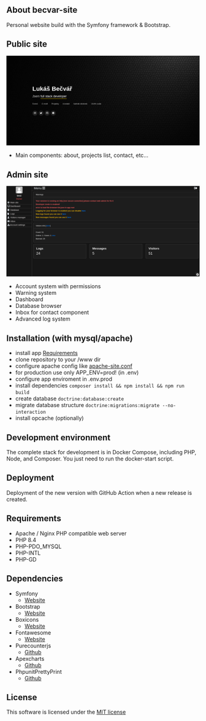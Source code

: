 ## About becvar-site
Personal website build with the Symfony framework & Bootstrap.

## Public site
![Homepage](.github/images/public-page.png)
- Main components: about, projects list, contact, etc...

## Admin site
![Dashboard](.github/images/admin-dashboard.png)
- Account system with permissions
- Warning system
- Dashboard
- Database browser
- Inbox for contact component
- Advanced log system

## Installation (with mysql/apache)
- install app [Requirements](#requirements)
- clone repository to your /www dir
- configure apache config like [apache-site.conf](./docker/configs/apache-site.conf)
- for production use only APP_ENV=prod! (in .env)
- configure app enviroment in .env.prod
- install dependencies `composer install && npm install && npm run build`
- create database `doctrine:database:create`
- migrate database structure `doctrine:migrations:migrate --no-interaction`
- install opcache (optionally)

## Development environment
The complete stack for development is in Docker Compose, including PHP, Node, and Composer. You just need to run the docker-start script.

## Deployment
Deployment of the new version with GitHub Action when a new release is created.

## Requirements
- Apache / Nginx PHP compatible web server
- PHP 8.4
- PHP-PDO_MYSQL
- PHP-INTL
- PHP-GD

## Dependencies
* Symfony
   * [Website](https://symfony.com/)   
* Bootstrap
   * [Website](https://getbootstrap.com/)
* Boxicons
   * [Website](https://boxicons.com/)
* Fontawesome
   * [Website](https://fontawesome.com)
* Purecounterjs
   * [Github](https://github.com/srexi/purecounterjs)
* Apexcharts
   * [Github](https://github.com/apexcharts/apexcharts.js)
* PhpunitPrettyPrint
   * [Github](https://github.com/indentno/phpunit-pretty-print)
   
## License
This software is licensed under the [MIT license](https://github.com/lukasbecvar/becvar-site/blob/main/LICENSE)
